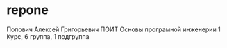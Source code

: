 # repone
Попович
Алексей
Григорьевич
ПОИТ
Основы програмной инженерии
1 Курс, 6 группа, 1 подгруппа
